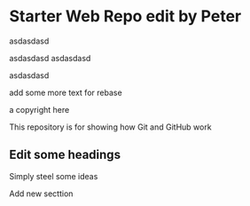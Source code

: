 # Starter Web Repo edit by Peter

asdasdasd

asdasdasd
asdasdasd


asdasdasd

add some  more text for rebase

a copyright here

This repository is for showing how Git and GitHub work

## Edit some headings

Simply steel some ideas

Add new secttion